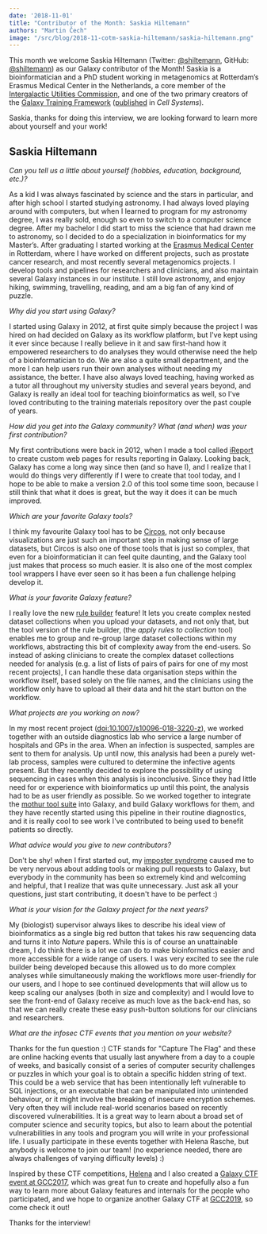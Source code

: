 ```yaml
---
date: '2018-11-01'
title: "Contributor of the Month: Saskia Hiltemann"
authors: "Martin Čech"
image: "/src/blog/2018-11-cotm-saskia-hiltemann/saskia-hiltemann.png"
---
```


This month we welcome Saskia Hiltemann (Twitter: [@shiltemann](https://twitter.com/shiltemann), GitHub: [@shiltemann](https://github.com/shiltemann)) as our Galaxy contributor of the Month! Saskia is a bioinformatician and a PhD student working in metagenomics at Rotterdam’s Erasmus Medical Center in the Netherlands, a core member of the [Intergalactic Utilities Commission](https://galaxyproject.org/iuc/), and one of the two primary creators of the [Galaxy Training Framework](https://training.galaxyproject.org/) ([published](https://doi.org/10.1016/j.cels.2018.05.012) in *Cell Systems*).

Saskia, thanks for doing this interview, we are looking forward to learn more about yourself and your work!

## Saskia Hiltemann

*Can you tell us a little about yourself (hobbies, education, background, etc.)?*

As a kid I was always fascinated by science and the stars in particular, and after high school I started studying astronomy. I had always loved playing around with computers, but when I learned to program for my astronomy degree, I was really sold, enough so even to switch to a computer science degree. After my bachelor I did start to miss the science that had drawn me to astronomy, so I decided to do a specialization in bioinformatics for my Master’s. After graduating I started working at the [Erasmus Medical Center](https://www.erasmusmc.nl/?lang=en) in Rotterdam, where I have worked on different projects, such as prostate cancer research, and most recently several metagenomics projects. I develop tools and pipelines for researchers and clinicians, and also maintain several Galaxy instances in our institute.
I still love astronomy, and enjoy hiking, swimming, travelling, reading, and am a big fan of any kind of puzzle.

*Why did you start using Galaxy?*

I started using Galaxy in 2012, at first quite simply because the project I was hired on had decided on Galaxy as its workflow platform, but I've kept using it ever since because I really believe in it and saw first-hand how it empowered researchers to do analyses they would otherwise need the help of a bioinformatician to do. We are also a quite small department, and the more I can help users run their own analyses without needing my assistance, the better. I have also always loved teaching, having worked as a tutor all throughout my university studies and several years beyond, and Galaxy is really an ideal tool for teaching bioinformatics as well, so I've loved contributing to the training materials repository over the past couple of years.

*How did you get into the Galaxy community? What (and when) was your first contribution?*

My first contributions were back in 2012, when I made a tool called [iReport](/src/events/gcc2014/abstracts/talks/index.md#ireport-html-reporting-in-galaxy) to create custom web pages for results reporting in Galaxy. Looking back, Galaxy has come a long way since then (and so have I), and I realize that I would do things very differently if I were to create that tool today, and I hope to be able to make a version 2.0 of this tool some time soon, because I still think that what it does is great, but the way it does it can be much improved.

*Which are your favorite Galaxy tools?*

I think my favourite Galaxy tool has to be [Circos](https://toolshed.g2.bx.psu.edu/repository?repository_id=5e3c8169d70360fa&changeset_revision=ae9994cf526f), not only because visualizations are just such an important step in making sense of large datasets, but Circos is also one of those tools that is just so complex, that even for a bioinformatician it can feel quite daunting, and the Galaxy tool just makes that process so much easier. It is also one of the most complex tool wrappers I have ever seen so it has been a fun challenge helping develop it.

*What is your favorite Galaxy feature?*

I really love the new [rule builder](https://galaxyproject.github.io/training-material/topics/galaxy-data-manipulation/tutorials/upload-rules/tutorial.html) feature! It lets you create complex nested dataset collections when you upload your datasets, and not only that, but the tool version of the rule builder, (the *apply rules to collection* tool) enables me to group and re-group large dataset collections within my workflows, abstracting this bit of complexity away from the end-users. So instead of asking clinicians to create the complex dataset collections needed for analysis (e.g. a list of lists of pairs of pairs for one of my most recent projects), I can handle these data organisation steps within the workflow itself, based solely on the file names, and the clinicians using the workflow only have to upload all their data and hit the start button on the workflow.

*What projects are you working on now?*

In my most recent project ([doi:10.1007/s10096-018-3220-z](https://link.springer.com/article/10.1007/s10096-018-3220-z)), we worked together with an outside diagnostics lab who service a large number of hospitals and GPs in the area. When an infection is suspected, samples are sent to them for analysis. Up until now, this analysis had been a purely wet-lab process, samples were cultured to determine the infective agents present. But they recently decided to explore the possibility of using sequencing in cases when this analysis is inconclusive. Since they had little need for or experience with bioinformatics up until this point, the analysis had to be as user friendly as possible. So we worked together to integrate the [mothur tool suite](https://toolshed.g2.bx.psu.edu/repository?repository_id=1e1a6faad90b82fa) into Galaxy, and build Galaxy workflows for them, and they have recently started using this pipeline in their routine diagnostics, and it is really cool to see work I've contributed to being used to benefit patients so directly.

*What advice would you give to new contributors?*

Don't be shy! when I first started out, my [imposter syndrome](https://en.wikipedia.org/wiki/Impostor_syndrome) caused me to be very nervous about adding tools or making pull requests to Galaxy, but everybody in the community has been so extremely kind and welcoming and helpful, that I realize that was quite unnecessary. Just ask all your questions, just start contributing, it doesn't have to be perfect :)

*What is your vision for the Galaxy project for the next years?*

My (biologist) supervisor always likes to describe his ideal view of bioinformatics as a single big red button that takes his raw sequencing data and turns it into *Nature* papers. While this is of course an unattainable dream, I do think there is a lot we can do to make bioinformatics easier and more accessible for a wide range of users. I was very excited to see the rule builder being developed because this allowed us to do more complex analyses while simultaneously making the workflows more user-friendly for our users, and I hope to see continued developments that will allow us to keep scaling our analyses (both in size and complexity) and I would love to see the front-end of Galaxy receive as much love as the back-end has, so that we can really create these easy push-button solutions for our clinicians and researchers.

*What are the infosec CTF events that you mention on your website?*

Thanks for the fun question :) CTF stands for "Capture The Flag" and these are online hacking events that usually last anywhere from a day to a couple of weeks, and basically consist of a series of computer security challenges or puzzles in which your goal is to obtain a specific hidden string of text. This could be a web service that has been intentionally left vulnerable to SQL injections, or an executable that can be manipulated into unintended behaviour, or it might involve the breaking of insecure encryption schemes. Very often they will include real-world scenarios based on recently discovered vulnerabilities. It is a great way to learn about a broad set of computer science and security topics, but also to learn about the potential vulnerabilities in any tools and program you will write in your professional life. I usually participate in these events together with Helena Rasche, but anybody is welcome to join our team! (no experience needed, there are always challenges of varying difficulty levels) :) 
	
Inspired by these CTF competitions, [Helena](/people/helena-rasche) and I also created a [Galaxy CTF event at GCC2017](https://sched.co/BCVY), which was great fun to create and hopefully also a fun way to learn more about Galaxy features and internals for the people who participated, and we hope to organize another Galaxy CTF at [GCC2019](/src/events/gcc2019/), so come check it out!


Thanks for the interview!
